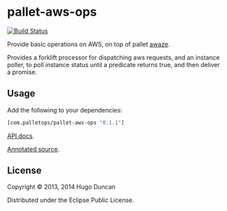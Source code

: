 # pallet-aws-ops

[![Build Status](https://travis-ci.org/pallet/pallet-aws-ops.svg?branch=release/0.1.1)](https://travis-ci.org/pallet/pallet-aws-ops)

Provide basic operations on AWS, on top of pallet [awaze][awaze].

Provides a forklift processor for dispatching aws requests, and an instance
poller, to poll instance status until a predicate returns true, and then deliver
a promise.

## Usage

Add the following to your dependencies:

```clj
[com.palletops/pallet-aws-ops "0.1.1"]
```

[API docs](http:/pallet.github.com/pallet-aws-ops/0.1/api/index.html).

[Annotated source](http:/pallet.github.com/pallet-aws-ops/0.1/uberdoc.html).

## License

Copyright © 2013, 2014 Hugo Duncan

Distributed under the Eclipse Public License.

[awaze]: https://github.com/pallet/awaze "Pallet AWS Client"
